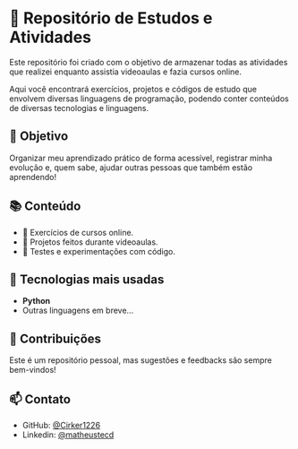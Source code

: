 # 🧠 Repositório de Estudos e Atividades

Este repositório foi criado com o objetivo de armazenar todas as atividades que realizei enquanto assistia videoaulas e fazia cursos online.

Aqui você encontrará exercícios, projetos e códigos de estudo que envolvem diversas linguagens de programação, podendo conter conteúdos de diversas tecnologias e linguagens.

## 🎯 Objetivo

Organizar meu aprendizado prático de forma acessível, registrar minha evolução e, quem sabe, ajudar outras pessoas que também estão aprendendo!

## 📚 Conteúdo

- 📌 Exercícios de cursos online.
- 📌 Projetos feitos durante videoaulas.
- 📌 Testes e experimentações com código.
  
## 🚀 Tecnologias mais usadas

- **Python**
- Outras linguagens em breve...

## 🤝 Contribuições

Este é um repositório pessoal, mas sugestões e feedbacks são sempre bem-vindos!

## 📫 Contato

- GitHub: [@Cirker1226](https://github.com/Cirker1226)
- Linkedin: [@matheustecd](https://www.linkedin.com/in/matheustecd/)
